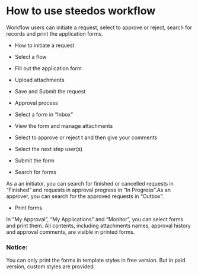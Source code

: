 # How to use steedos workflow

Workflow users can initiate a request, select to approve or reject, search for records and print the application forms.

- How to initiate a request
 - Select a flow
 - Fill out the application form
 - Upload attachments
 - Save and Submit the request

- Approval process
 - Select a form in “Inbox”
 - View the form and manage attachments
 - Select to approve or reject t and then give your comments
 - Select the next step user(s)
 - Submit the form

- Search for forms

As a an initiator, you can search for finished or cancelled requests in “Finished” and requests in approval progress in “In Progress”.As an approver, you can search for the approved requests in “Outbox”.

- Print forms

In “My Approval”, “My Applications” and “Monitor”, you can select forms and print them. All contents, including attachments names, approval history and approval comments, are visible in printed forms.

### Notice:
You can only print the forms in template styles in free version. But in paid version, custom styles are provided.
